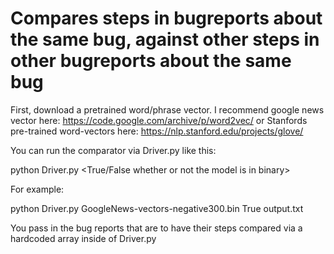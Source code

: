 # Compares steps in bugreports about the same bug, against other steps in other bugreports about the same bug

First, download a pretrained word/phrase vector. I recommend google news vector here: https://code.google.com/archive/p/word2vec/
or Stanfords pre-trained word-vectors here: https://nlp.stanford.edu/projects/glove/

You can run the comparator via Driver.py like this:

python Driver.py <path-to-model> <True/False whether or not the model is in binary> <path-to-output-file>

For example:

python Driver.py GoogleNews-vectors-negative300.bin True output.txt

You pass in the bug reports that are to have their steps compared via a hardcoded array inside of Driver.py
